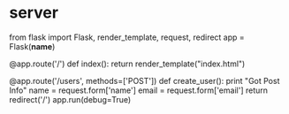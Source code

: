 # server
from flask import Flask, render_template, request, redirect
app = Flask(__name__)

@app.route('/')
def index():
  return render_template("index.html")

@app.route('/users', methods=['POST'])
def create_user():
   print "Got Post Info"
   name = request.form['name']
   email = request.form['email']
   return redirect('/')
app.run(debug=True) 
